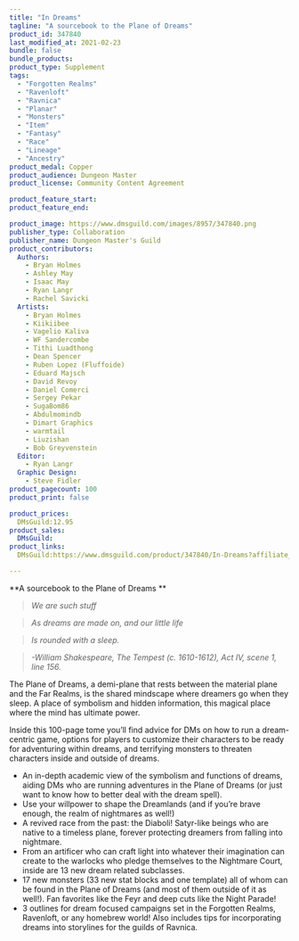 ```yaml
---
title: "In Dreams"
tagline: "A sourcebook to the Plane of Dreams"
product_id: 347840
last_modified_at: 2021-02-23
bundle: false
bundle_products:
product_type: Supplement
tags:
  - "Forgotten Realms"
  - "Ravenloft"
  - "Ravnica"
  - "Planar"
  - "Monsters"
  - "Item"
  - "Fantasy"
  - "Race"
  - "Lineage"
  - "Ancestry"
product_medal: Copper
product_audience: Dungeon Master
product_license: Community Content Agreement

product_feature_start: 
product_feature_end: 

product_image: https://www.dmsguild.com/images/8957/347840.png
publisher_type: Collaboration
publisher_name: Dungeon Master's Guild
product_contributors:
  Authors: 
    - Bryan Holmes
    - Ashley May
    - Isaac May
    - Ryan Langr
    - Rachel Savicki
  Artists: 
    - Bryan Holmes
    - Kiikiibee
    - Vagelio Kaliva
    - WF Sandercombe
    - Tithi Luadthong
    - Dean Spencer
    - Ruben Lopez (Fluffoide)
    - Eduard Majsch
    - David Revoy
    - Daniel Comerci
    - Sergey Pekar
    - SugaBom86
    - Abdulmomindb
    - Dimart Graphics
    - warmtail
    - Liuzishan
    - Bob Greyvenstein
  Editor: 
    - Ryan Langr
  Graphic Design: 
    - Steve Fidler
product_pagecount: 100
product_print: false

product_prices:
  DMsGuild:12.95
product_sales:
  DMsGuild:
product_links:
  DMsGuild:https://www.dmsguild.com/product/347840/In-Dreams?affiliate_id=1713687

---
```


**A sourcebook to the Plane of Dreams **

> _We are such stuff_

> _As dreams are made on, and our little life_

> _Is rounded with a sleep._

> _-William Shakespeare, The Tempest (c. 1610-1612), Act IV, scene 1, line 156._

The Plane of Dreams, a demi-plane that rests between the material plane and the Far Realms, is the shared mindscape where dreamers go when they sleep. A place of symbolism and hidden information, this magical place where the mind has ultimate power.

Inside this 100-page tome you’ll find advice for DMs on how to run a dream-centric game, options for players to customize their characters to be ready for adventuring within dreams, and terrifying monsters to threaten characters inside and outside of dreams.

*   An in-depth academic view of the symbolism and functions of dreams, aiding DMs who are running adventures in the Plane of Dreams (or just want to know how to better deal with the dream spell).
*   Use your willpower to shape the Dreamlands (and if you’re brave enough, the realm of nightmares as well!)
*   A revived race from the past: the Diaboli! Satyr-like beings who are native to a timeless plane, forever protecting dreamers from falling into nightmare.
*   From an artificer who can craft light into whatever their imagination can create to the warlocks who pledge themselves to the Nightmare Court, inside are 13 new dream related subclasses.
*   17 new monsters (33 new stat blocks and one template) all of whom can be found in the Plane of Dreams (and most of them outside of it as well!). Fan favorites like the Feyr and deep cuts like the Night Parade!
*   3 outlines for dream focused campaigns set in the Forgotten Realms, Ravenloft, or any homebrew world! Also includes tips for incorporating dreams into storylines for the guilds of Ravnica.

